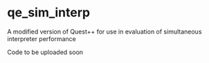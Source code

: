 # qe_sim_interp
A modified version of Quest++ for use in evaluation of simultaneous interpreter performance

Code to be uploaded soon
